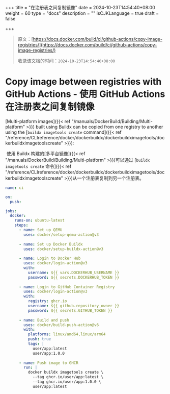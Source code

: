 +++
title = "在注册表之间复制镜像"
date = 2024-10-23T14:54:40+08:00
weight = 60
type = "docs"
description = ""
isCJKLanguage = true
draft = false

+++

> 原文：[https://docs.docker.com/build/ci/github-actions/copy-image-registries/](https://docs.docker.com/build/ci/github-actions/copy-image-registries/)
>
> 收录该文档的时间：`2024-10-23T14:54:40+08:00`

# Copy image between registries with GitHub Actions - 使用 GitHub Actions 在注册表之间复制镜像

[Multi-platform images]({{< ref "/manuals/DockerBuild/Building/Multi-platform" >}}) built using Buildx can be copied from one registry to another using the [`buildx imagetools create` command]({{< ref "/reference/CLIreference/docker/dockerbuildx/dockerbuildximagetools/dockerbuildximagetoolscreate" >}}):

​	使用 Buildx 构建的[多平台镜像]({{< ref "/manuals/DockerBuild/Building/Multi-platform" >}})可以通过 [`buildx imagetools create` 命令]({{< ref "/reference/CLIreference/docker/dockerbuildx/dockerbuildximagetools/dockerbuildximagetoolscreate" >}})从一个注册表复制到另一个注册表。

```yaml
name: ci

on:
  push:

jobs:
  docker:
    runs-on: ubuntu-latest
    steps:
      - name: Set up QEMU
        uses: docker/setup-qemu-action@v3
      
      - name: Set up Docker Buildx
        uses: docker/setup-buildx-action@v3
      
      - name: Login to Docker Hub
        uses: docker/login-action@v3
        with:
          username: ${{ vars.DOCKERHUB_USERNAME }}
          password: ${{ secrets.DOCKERHUB_TOKEN }}
      
      - name: Login to GitHub Container Registry
        uses: docker/login-action@v3
        with:
          registry: ghcr.io
          username: ${{ github.repository_owner }}
          password: ${{ secrets.GITHUB_TOKEN }}
      
      - name: Build and push
        uses: docker/build-push-action@v6
        with:
          platforms: linux/amd64,linux/arm64
          push: true
          tags: |
            user/app:latest
            user/app:1.0.0            
      
      - name: Push image to GHCR
        run: |
          docker buildx imagetools create \
            --tag ghcr.io/user/app:latest \
            --tag ghcr.io/user/app:1.0.0 \
            user/app:latest          
```
